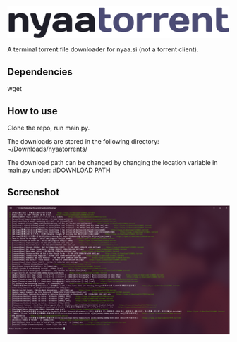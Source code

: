 ![](https://github.com/oatandjam/nyaatorrent/blob/master/logo.png)

A terminal torrent file downloader for nyaa.si (not a torrent client).

Dependencies
-----
wget

How to use
-----
Clone the repo, run main.py.

The downloads are stored in the following directory: ~/Downloads/nyaatorrents/

The download path can be changed by changing the location variable in main.py under: #DOWNLOAD PATH

Screenshot
-----
![](https://github.com/oatandjam/nyaatorrent/blob/master/nyaatorrentpv.png)
